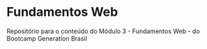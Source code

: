 # Fundamentos Web
Repositório para o conteúdo do Módulo 3 - Fundamentos Web - do 
Bootcamp Generation Brasil
